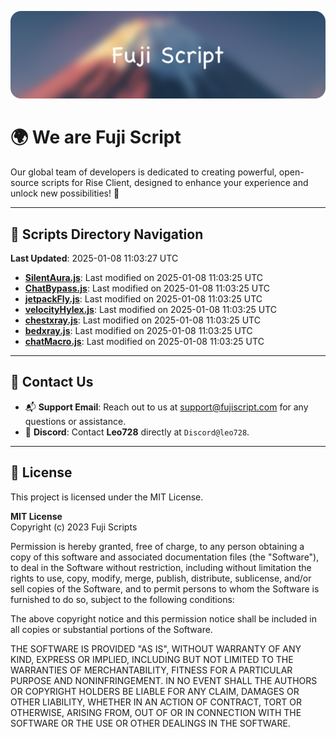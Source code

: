 ![Banner](.github/b.webp)

# 🌍 **We are Fuji Script**

Our global team of developers is dedicated to creating powerful, open-source scripts for Rise Client, designed to enhance your experience and unlock new possibilities! 🌟

---
<!-- SCRIPTS_NAVIGATION_START -->
## 📂 **Scripts Directory Navigation**

**Last Updated**: 2025-01-08 11:03:27 UTC

- **[SilentAura.js](scripts/SilentAura.js)**: Last modified on 2025-01-08 11:03:25 UTC
- **[ChatBypass.js](scripts/ChatBypass.js)**: Last modified on 2025-01-08 11:03:25 UTC
- **[jetpackFly.js](scripts/jetpackFly.js)**: Last modified on 2025-01-08 11:03:25 UTC
- **[velocityHylex.js](scripts/velocityHylex.js)**: Last modified on 2025-01-08 11:03:25 UTC
- **[chestxray.js](scripts/chestxray.js)**: Last modified on 2025-01-08 11:03:25 UTC
- **[bedxray.js](scripts/bedxray.js)**: Last modified on 2025-01-08 11:03:25 UTC
- **[chatMacro.js](scripts/chatMacro.js)**: Last modified on 2025-01-08 11:03:25 UTC

<!-- SCRIPTS_NAVIGATION_END -->

---

## 💬 **Contact Us**  
- 📬 **Support Email**: Reach out to us at [support@fujiscript.com](mailto:support@fujiscript.com) for any questions or assistance.  
- 💬 **Discord**: Contact **Leo728** directly at `Discord@leo728`.

---

## 📜 **License**

This project is licensed under the MIT License.  

**MIT License**  
Copyright (c) 2023 Fuji Scripts  

Permission is hereby granted, free of charge, to any person obtaining a copy of this software and associated documentation files (the "Software"), to deal in the Software without restriction, including without limitation the rights to use, copy, modify, merge, publish, distribute, sublicense, and/or sell copies of the Software, and to permit persons to whom the Software is furnished to do so, subject to the following conditions:  

The above copyright notice and this permission notice shall be included in all copies or substantial portions of the Software.  

THE SOFTWARE IS PROVIDED "AS IS", WITHOUT WARRANTY OF ANY KIND, EXPRESS OR IMPLIED, INCLUDING BUT NOT LIMITED TO THE WARRANTIES OF MERCHANTABILITY, FITNESS FOR A PARTICULAR PURPOSE AND NONINFRINGEMENT. IN NO EVENT SHALL THE AUTHORS OR COPYRIGHT HOLDERS BE LIABLE FOR ANY CLAIM, DAMAGES OR OTHER LIABILITY, WHETHER IN AN ACTION OF CONTRACT, TORT OR OTHERWISE, ARISING FROM, OUT OF OR IN CONNECTION WITH THE SOFTWARE OR THE USE OR OTHER DEALINGS IN THE SOFTWARE.  
